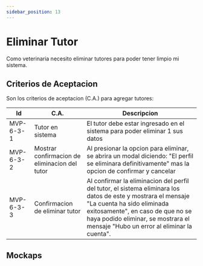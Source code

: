 ```yaml
---
sidebar_position: 13
---
```


# Eliminar Tutor

Como veterinaria necesito eliminar tutores para poder tener limpio mi sistema.

<!-- En la siguiente imagen reprecenta el flujo general de la historia de usuario:
![Task Flow de Gestionar citas](/img/gestionar_citas/agregar_cita/agregar_cita_diagrama.svg) -->

## Criterios de Aceptacion
Son los criterios de aceptacion (C.A.) para agregar tutores:

| Id | C.A. | Descripcion | 
|-------------------- | -------- | -------- | 
| MVP-6-3-1 | Tutor en sistema| El tutor debe estar ingresado en el sistema para poder eliminar 1 sus datos |
| MVP-6-3-2 | Mostrar confirmacion de eliminacion del tutor | Al presionar la opcion para eliminar, se abrira un modal diciendo: "El perfil se eliminara definitivamente" mas la opcion de confirmar y cancelar |
| MVP-6-3-3 | Confirmacion de eliminar tutor | Al confirmar la eliminacion del perfil del tutor, el sistema eliminara los datos de este y mostrara el mensaje "La cuenta ha sido eliminada exitosamente", en caso de que no se haya podido eliminar, se mostrara el mensaje "Hubo un error al eliminar la cuenta". |


## Mockaps

<!-- ### Agregar sin error
![Mockap de Gestionar citas general](/img/gestionar_citas/agregar_cita/agregar_cita_mockap.svg)

### Agregar con marca de error
![Mockap de Gestionar citas tabla](/img/gestionar_citas/agregar_cita/agregar_cita_error_mockap.svg) -->